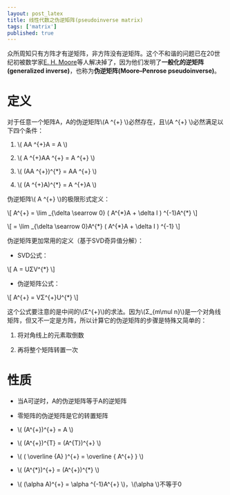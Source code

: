 ```yaml
---
layout: post_latex
title: 线性代数之伪逆矩阵(pseudoinverse matrix)
tags: ['matrix']
published: true
---
```


众所周知只有方阵才有逆矩阵，非方阵没有逆矩阵。这个不和谐的问题已在20世纪初被数学家[E. H. Moore](https://en.wikipedia.org/wiki/E._H._Moore)等人解决掉了，因为他们发明了**一般化的逆矩阵(generalized inverse)**，也称为**伪逆矩阵(Moore–Penrose pseudoinverse)**。

<!--more-->

# 定义

对于任意一个矩阵A，A的伪逆矩阵\\(A \^\{+\} \\)必然存在，且\\(A \^\{+\} \\)必然满足以下四个条件：

1. \\( AA \^\{+\}A = A \\)

2. \\( A \^\{+\}AA \^\{+\} = A \^\{+\} \\)

3. \\( (AA \^\{+\})\^\{*\} = AA \^\{+\} \\)

4. \\( (A \^\{+\}A)\^\{*\} = A \^\{+\}A \\)


伪逆矩阵\\( A \^\{+\} \\)的极限形式定义：

\\[ A\^\{+\} = \\lim \_\{\\delta \\searrow 0\} ( A\^\{\*\}A + \\delta I ) \^\{-1\}A\^\{*\} \\]

\\[  = \\lim \_\{\\delta \\searrow 0\}A\^\{*\} ( A\^\{\*\}A + \\delta I ) \^\{-1\} \\]

伪逆矩阵更加常用的定义（基于SVD奇异值分解）：

- SVD公式：

\\[ A = UΣV\^\{*\} \\]

- 伪逆矩阵公式：

\\[ A\^\{+\} = VΣ\^\{+\}U\^\{*\} \\]

这个公式要注意的是中间的\\(Σ\^\{+\}\\)的求法。因为\\(Σ\_\{m\\mul n\}\\)是一个对角线矩阵，但又不一定是方阵，所以计算它的伪逆矩阵的步骤是特殊又简单的：

1. 将对角线上的元素取倒数

2. 再将整个矩阵转置一次

# 性质

- 当A可逆时，A的伪逆矩阵等于A的逆矩阵

- 零矩阵的伪逆矩阵是它的转置矩阵

- \\( (A\^\{+\})\^\{+\} = A \\)

- \\( (A\^\{+\})\^\{T\} = (A\^\{T\})\^\{+\} \\)

- \\( ( \\overline \{A\} )\^\{+\} =  \\overline \{ A\^\{+\} \} \\)

- \\( (A\^\{\*\})\^\{+\}  = (A\^\{+\})\^\{\*\} \\)

- \\( (\\alpha A)\^\{+\}  = \\alpha \^\{-1\}A\^\{+\} \\)，\\(\\alpha \\)不等于0
